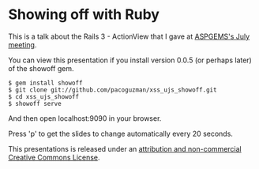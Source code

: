 # Showing off with Ruby #

This is a talk about the Rails 3 - ActionView
that I gave at [ASPGEMS's July meeting](http://blog.aspgems.com/2010/07/06/charla-de-introduccion-a-rails-3-con-pro-tips/).

You can view this presentation if you install version 0.0.5 (or perhaps later) of the showoff gem.

    $ gem install showoff
    $ git clone git://github.com/pacoguzman/xss_ujs_showoff.git
    $ cd xss_ujs_showoff
    $ showoff serve

And then open localhost:9090 in your browser.

Press 'p' to get the slides to change automatically every 20 seconds.

This presentations is released under an [attribution and non-commercial Creative Commons License](http://creativecommons.org/licenses/by-nc/2.0/uk/).